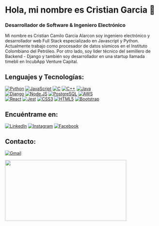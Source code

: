 # Hola, mi nombre es Cristian Garcia 👋
### Desarrollador de Software & Ingeniero Electrónico

Mi nombre es Cristian Camilo Garcia Alarcon soy ingeniero electrónico y desarrollador web Full Stack especializado en Javascript y Python. Actualmente trabajo como procesador de datos sísmicos en el Instituto Colombiano del Petróleo. Por otro lado, soy lider técnico del semillero de Backend - Django y también soy desarrollador en una startup llamada timebli en IncubApp Venture Capital.
<!-- ![Snake animation](https://github.com/cristianc2ga/cristianc2ga/blob/output/github-contribution-grid-snake.svg) -->

## Lenguajes y Tecnologías:

[![Python](https://img.shields.io/static/v1?style=for-the-badge&message=Python&color=3776AB&logo=Python&logoColor=FFFFFF&label=)]()
[![JavaScript](https://img.shields.io/static/v1?style=for-the-badge&message=JavaScript&color=222222&logo=JavaScript&logoColor=F7DF1E&label=)]()
[![C](https://img.shields.io/static/v1?style=for-the-badge&message=C&color=222222&logo=C&logoColor=A8B9CC&label=)]()
[![C++](https://img.shields.io/static/v1?style=for-the-badge&message=C%2B%2B&color=00599C&logo=C%2B%2B&logoColor=FFFFFF&label=)]()
[![Java](https://img.shields.io/badge/Java-007396?style=for-the-badge&logo=java&logoColor=white&labelColor=101010)]()
</br>
[![Django](https://img.shields.io/static/v1?style=for-the-badge&message=Django&color=092E20&logo=Django&logoColor=FFFFFF&label=)]()
[![Node.JS](https://img.shields.io/static/v1?style=for-the-badge&message=Node.js&color=339933&logo=Node.js&logoColor=FFFFFF&label=)]()
[![PostgreSQL](https://img.shields.io/static/v1?style=for-the-badge&message=PostgreSQL&color=4169E1&logo=PostgreSQL&logoColor=FFFFFF&label=)]()
[![AWS](https://img.shields.io/static/v1?style=for-the-badge&message=Amazon+AWS&color=232F3E&logo=Amazon+AWS&logoColor=FFFFFF&label=)]()
</br>
[![React](https://img.shields.io/static/v1?style=for-the-badge&message=React&color=222222&logo=React&logoColor=61DAFB&label=)]()
[![Jest](https://img.shields.io/static/v1?style=for-the-badge&message=Jest&color=C21325&logo=Jest&logoColor=FFFFFF&label=)]()
[![CSS3](https://img.shields.io/static/v1?style=for-the-badge&message=CSS3&color=1572B6&logo=CSS3&logoColor=FFFFFF&label=)]()
[![HTML5](https://img.shields.io/static/v1?style=for-the-badge&message=HTML5&color=E34F26&logo=HTML5&logoColor=FFFFFF&label=)]()
[![Bootstrap](https://img.shields.io/static/v1?style=for-the-badge&message=Bootstrap&color=7952B3&logo=Bootstrap&logoColor=FFFFFF&label=)]()
<!--
[![Angular](https://img.shields.io/static/v1?style=for-the-badge&message=Angular&color=DD0031&logo=Angular&logoColor=FFFFFF&label=)]()
-->
## Encuéntrame en:

[![LinkedIn](https://img.shields.io/static/v1?style=for-the-badge&message=LinkedIn&color=0A66C2&logo=LinkedIn&logoColor=FFFFFF&label=)](https://www.linkedin.com/in/cristiangarciaalarcon/)
[![Instagram](https://img.shields.io/static/v1?style=for-the-badge&message=Instagram&color=E4405F&logo=Instagram&logoColor=FFFFFF&label=)](https://www.instagram.com/cristianc2ga/)
[![Facebook](https://img.shields.io/static/v1?style=for-the-badge&message=Facebook&color=1877F2&logo=Facebook&logoColor=FFFFFF&label=)](https://www.facebook.com/cristianc2ga)
<!--
[![Discord](https://img.shields.io/static/v1?style=for-the-badge&message=Discord&color=5865F2&logo=Discord&logoColor=FFFFFF&label=)](https://discord.com/channels/cristianc2ga#7081)-->


## Contacto:
[![Gmail](https://img.shields.io/static/v1?style=for-the-badge&message=Gmail&color=EA4335&logo=Gmail&logoColor=FFFFFF&label=)](mailto:cristianc2ga92@gmail.com)
<!--
[![BuyMeACoffee](https://img.shields.io/badge/Buy_Me_A_Coffee-apoya_mi_trabajo-FFDD00?style=for-the-badge&logo=buy-me-a-coffee&logoColor=white&labelColor=101010)](https://www.buymeacoffee.com/) -->

<div>
<a href="https://github.com/cristianc2ga">
<img width="400em" height="200em" src="https://github-readme-stats.vercel.app/api/top-langs/?username=cristianc2ga&layout=compact&langs_count=7&theme=dark"/>
<!-- <img width="400em" height="200em" src="https://github-readme-stats.vercel.app/api?username=cristianc2ga&show_icons=true&theme=dark&include_all_commits=true&count_private=true"/> -->
</div>
